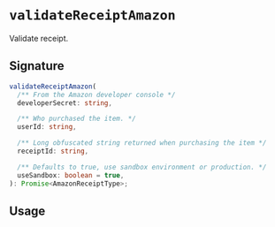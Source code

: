 # `validateReceiptAmazon`

Validate receipt.

## Signature

```ts
validateReceiptAmazon(
  /** From the Amazon developer console */
  developerSecret: string,

  /** Who purchased the item. */
  userId: string,

  /** Long obfuscated string returned when purchasing the item */
  receiptId: string,

  /** Defaults to true, use sandbox environment or production. */
  useSandbox: boolean = true,
): Promise<AmazonReceiptType>;
```

## Usage
